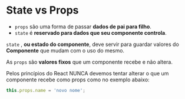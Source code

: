 # State vs Props
- `props` são uma forma de passar **dados de pai para filho**.
- `state` é **reservado para dados que seu componente controla**.

`state` , **ou estado do componente**, deve servir para guardar valores do **Componente** que mudam com o uso do mesmo.

As `props` são **valores fixos** que um componente recebe e não altera.

Pelos princípios do React NUNCA devemos tentar alterar o que um componente recebe como props como no exemplo abaixo:
```javascript
this.props.name = 'novo nome';
```

